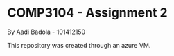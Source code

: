 # COMP3104 - Assignment 2
By Aadi Badola - 101412150

This repository was created through an azure VM.
